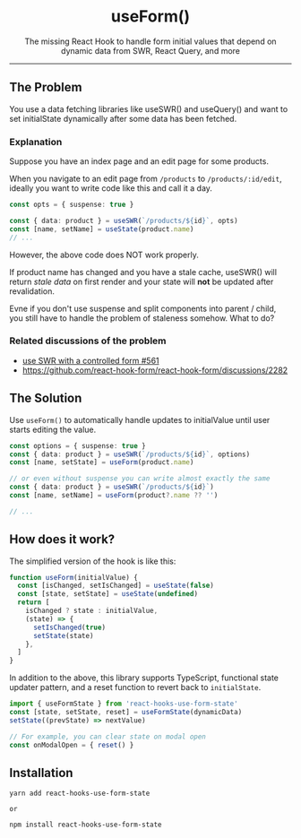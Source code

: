 <div align="center">
<h1>useForm()</h1>
<p>The missing React Hook to handle form initial values that depend on dynamic data from SWR, React Query, and more</p>
</div>

---

## The Problem

You use a data fetching libraries like useSWR() and useQuery() and want to set initialState dynamically after some data has been fetched.

### Explanation

Suppose you have an index page and an edit page for some products.

When you navigate to an edit page from `/products` to `/products/:id/edit`, ideally you want to write code like this and call it a day.

```typescript
const opts = { suspense: true }

const { data: product } = useSWR(`/products/${id}`, opts)
const [name, setName] = useState(product.name)
// ...
```

However, the above code does NOT work properly.

If product name has changed and you have a stale cache, useSWR() will return _stale data_ on first render and your state will **not** be updated after revalidation.

Evne if you don't use suspense and split components into parent / child, you still have to handle the problem of staleness somehow. What to do?

### Related discussions of the problem

- [use SWR with a controlled form #561](https://github.com/vercel/swr/discussions/561)
- https://github.com/react-hook-form/react-hook-form/discussions/2282

## The Solution

Use `useForm()` to automatically handle updates to initialValue until user starts editing the value.

```typescript
const options = { suspense: true }
const { data: product } = useSWR(`/products/${id}`, options)
const [name, setState] = useForm(product.name)

// or even without suspense you can write almost exactly the same
const { data: product } = useSWR(`/products/${id}`)
const [name, setName] = useForm(product?.name ?? '')

// ...
```

## How does it work?

The simplified version of the hook is like this:

```typescript
function useForm(initialValue) {
  const [isChanged, setIsChanged] = useState(false)
  const [state, setState] = useState(undefined)
  return [
    isChanged ? state : initialValue,
    (state) => {
      setIsChanged(true)
      setState(state)
    },
  ]
}
```

In addition to the above, this library supports TypeScript, functional state updater pattern, and a reset function to revert back to `initialState`.

```typescript
import { useFormState } from 'react-hooks-use-form-state'
const [state, setState, reset] = useFormState(dynamicData)
setState((prevState) => nextValue)

// For example, you can clear state on modal open
const onModalOpen = { reset() }
```

## Installation

```
yarn add react-hooks-use-form-state

or

npm install react-hooks-use-form-state
```
